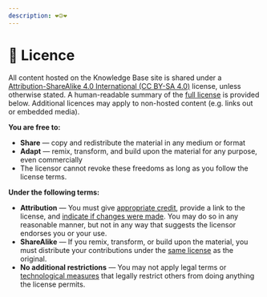 ```yaml
---
description: ❤️🄯❤️
---
```


# 📜 Licence

All content hosted on the Knowledge Base site is shared under a [Attribution-ShareAlike 4.0 International (CC BY-SA 4.0)](https://creativecommons.org/licenses/by-sa/4.0/) license, unless otherwise stated. A human-readable summary of the [full license](https://creativecommons.org/licenses/by-sa/4.0/legalcode) is provided below. Additional licences may apply to non-hosted content (e.g. links out or embedded media).&#x20;

**You are free to:**

* **Share** — copy and redistribute the material in any medium or format
* **Adapt** — remix, transform, and build upon the material for any purpose, even commercially
* The licensor cannot revoke these freedoms as long as you follow the license terms.

**Under the following terms:**

* **Attribution** — You must give [appropriate credit](https://creativecommons.org/licenses/by-sa/4.0/#), provide a link to the license, and [indicate if changes were made](https://creativecommons.org/licenses/by-sa/4.0/#). You may do so in any reasonable manner, but not in any way that suggests the licensor endorses you or your use.
* **ShareAlike** — If you remix, transform, or build upon the material, you must distribute your contributions under the [same license](https://creativecommons.org/licenses/by-sa/4.0/#) as the original.
* **No additional restrictions** — You may not apply legal terms or [technological measures](https://creativecommons.org/licenses/by-sa/4.0/#) that legally restrict others from doing anything the license permits.

